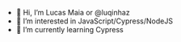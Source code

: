 - 👋 Hi, I’m Lucas Maia or @luqinhaz
- 👀 I’m interested in JavaScript/Cypress/NodeJS
- 🌱 I’m currently learning Cypress

